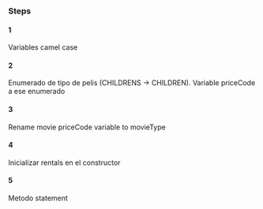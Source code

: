 ### Steps

#### 1
Variables camel case
#### 2
Enumerado de tipo de pelis (CHILDRENS -> CHILDREN). Variable priceCode a ese enumerado
#### 3
Rename movie priceCode variable to movieType
#### 4
Inicializar rentals en el constructor
#### 5
Metodo statement
